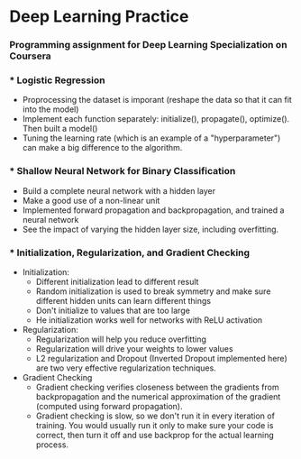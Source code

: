 # Deep Learning Practice
### Programming assignment for Deep Learning Specialization on Coursera

### * Logistic Regression
  * Proprocessing the dataset is imporant (reshape the data so that it can fit into the model)
  * Implement each function separately: initialize(), propagate(), optimize(). Then built a model()
  * Tuning the learning rate (which is an example of a "hyperparameter") can make a big difference to the algorithm.
  
### * Shallow Neural Network for Binary Classification
  * Build a complete neural network with a hidden layer
  * Make a good use of a non-linear unit
  * Implemented forward propagation and backpropagation, and trained a neural network
  * See the impact of varying the hidden layer size, including overfitting.

### * Initialization, Regularization, and Gradient Checking
  * Initialization: 
      * Different initialization lead to different result
      * Random initialization is used to break symmetry and make sure different hidden units can learn different things
      * Don't initialize to values that are too large
      * He initialization works well for networks with ReLU activation
  * Regularization:
      * Regularization will help you reduce overfitting
      * Regularization will drive your weights to lower values
      * L2 regularization and Dropout (Inverted Dropout implemented here) are two very effective regularization techniques. 
  * Gradient Checking
      * Gradient checking verifies closeness between the gradients from backpropagation and the numerical approximation of the gradient (computed using forward propagation).
      * Gradient checking is slow, so we don't run it in every iteration of training. You would usually run it only to make sure your code is correct, then turn it off and use backprop for the actual learning process.
      

